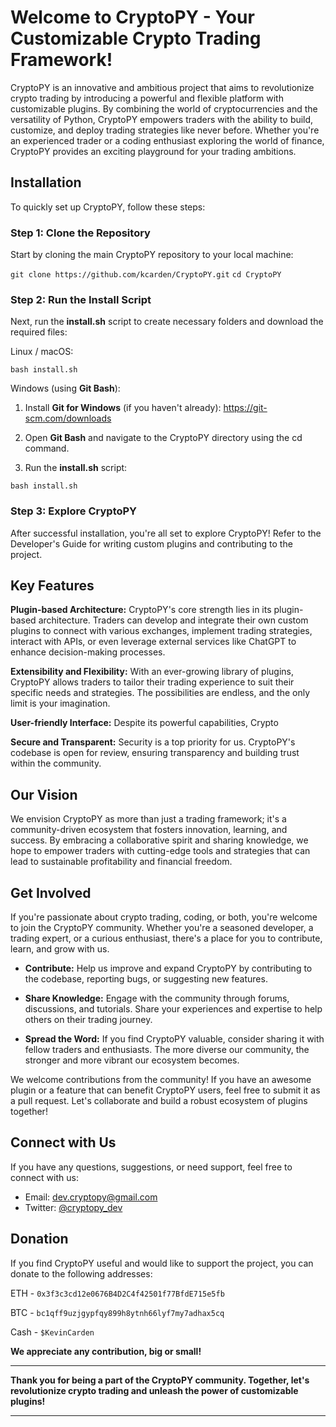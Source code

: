 # Welcome to CryptoPY - Your Customizable Crypto Trading Framework!

CryptoPY is an innovative and ambitious project that aims to revolutionize crypto trading by introducing a powerful and flexible platform with customizable plugins. By combining the world of cryptocurrencies and the versatility of Python, CryptoPY empowers traders with the ability to build, customize, and deploy trading strategies like never before. Whether you're an experienced trader or a coding enthusiast exploring the world of finance, CryptoPY provides an exciting playground for your trading ambitions.

## Installation

To quickly set up CryptoPY, follow these steps:

### Step 1: Clone the Repository

Start by cloning the main CryptoPY repository to your local machine:

`git clone https://github.com/kcarden/CryptoPY.git`
`cd CryptoPY`

### Step 2: Run the Install Script

Next, run the **install.sh** script to create necessary folders and download the required files:

Linux / macOS:

`bash install.sh`

Windows (using **Git Bash**):

1. Install **Git for Windows** (if you haven't already): https://git-scm.com/downloads

2. Open **Git Bash** and navigate to the CryptoPY directory using the cd command.

3. Run the **install.sh** script:

`bash install.sh`

### Step 3: Explore CryptoPY

After successful installation, you're all set to explore CryptoPY! Refer to the Developer's Guide for writing custom plugins and contributing to the project.

## Key Features

**Plugin-based Architecture:** CryptoPY's core strength lies in its plugin-based architecture. Traders can develop and integrate their own custom plugins to connect with various exchanges, implement trading strategies, interact with APIs, or even leverage external services like ChatGPT to enhance decision-making processes.

**Extensibility and Flexibility:** With an ever-growing library of plugins, CryptoPY allows traders to tailor their trading experience to suit their specific needs and strategies. The possibilities are endless, and the only limit is your imagination.

**User-friendly Interface:** Despite its powerful capabilities, Crypto

**Secure and Transparent:** Security is a top priority for us. CryptoPY's codebase is open for review, ensuring transparency and building trust within the community.

## Our Vision 

We envision CryptoPY as more than just a trading framework; it's a community-driven ecosystem that fosters innovation, learning, and success. By embracing a collaborative spirit and sharing knowledge, we hope to empower traders with cutting-edge tools and strategies that can lead to sustainable profitability and financial freedom.

## Get Involved 

If you're passionate about crypto trading, coding, or both, you're welcome to join the CryptoPY community. Whether you're a seasoned developer, a trading expert, or a curious enthusiast, there's a place for you to contribute, learn, and grow with us.

- **Contribute:** Help us improve and expand CryptoPY by contributing to the codebase, reporting bugs, or suggesting new features.

- **Share Knowledge:** Engage with the community through forums, discussions, and tutorials. Share your experiences and expertise to help others on their trading journey.

- **Spread the Word:** If you find CryptoPY valuable, consider sharing it with fellow traders and enthusiasts. The more diverse our community, the stronger and more vibrant our ecosystem becomes.

We welcome contributions from the community! If you have an awesome plugin or a feature that can benefit CryptoPY users, feel free to submit it as a pull request. Let's collaborate and build a robust ecosystem of plugins together!

## Connect with Us

If you have any questions, suggestions, or need support, feel free to connect with us:

- Email: dev.cryptopy@gmail.com
- Twitter: [@cryptopy_dev](https://twitter.com/cryptopy_dev)

## Donation

If you find CryptoPY useful and would like to support the project, you can donate to the following addresses:

ETH - ```0x3f3c3cd12e0676B4D2C4f42501f77BfdE715e5fb```

BTC - ```bc1qff9uzjgypfqy899h8ytnh66lyf7my7adhax5cq```

Cash - ```$KevinCarden```

**We appreciate any contribution, big or small!**

---

**Thank you for being a part of the CryptoPY community. Together, let's revolutionize crypto trading and unleash the power of customizable plugins!**

---